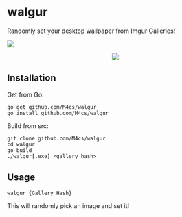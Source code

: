 # walgur
Randomly set your desktop wallpaper from Imgur Galleries!

<img src="https://goreportcard.com/badge/github.com/M4cs/walgur">


<p align="center">
  <img src="https://raw.githubusercontent.com/M4cs/walgur/master/preview.gif">
</p>

## Installation

Get from Go:

```
go get github.com/M4cs/walgur
go install github.com/M4cs/walgur
```

Build from src:

```
git clone github.com/M4cs/walgur
cd walgur
go build
./walgur[.exe] <gallery hash>
```


## Usage

```
walgur {Gallery Hash}
```

This will randomly pick an image and set it!
